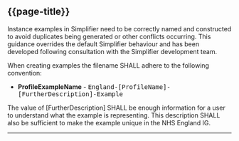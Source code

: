 ## {{page-title}}

Instance examples in Simplifier need to be correctly named and constructed to avoid duplicates being generated or other conflicts occurring. This guidance overrides the default Simplifier behaviour and has been developed following consultation with the Simplifier development team.

When creating examples the filename SHALL adhere to the following convention:

- **ProfileExampleName** - <samp>England-[ProfileName]-[FurtherDescription]-Example</samp>

The value of [FurtherDescription] SHALL be enough information for a user to understand what the example is representing. This description SHALL also be sufficient to make the example unique in the NHS England IG. 

---